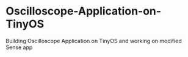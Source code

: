 # Oscilloscope-Application-on-TinyOS
Building Oscilloscope Application on TinyOS and working on modified Sense app
